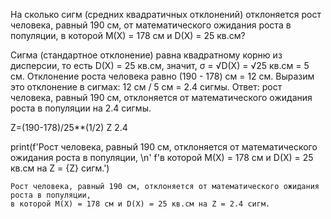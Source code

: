 На сколько сигм (средних квадратичных отклонений) отклоняется рост человека,
равный 190 см, от математического ожидания роста в популяции, в которой M(X) = 178 см и D(X) = 25 кв.см?

 Сигма (стандартное отклонение) равна квадратному корню из дисперсии, 
 то есть D(X) = 25 кв.см, значит, σ = √D(X) = √25 кв.см = 5 см. 
 Отклонение роста человека равно (190 - 178) см = 12 см. 
 Выразим это отклонение в сигмах: 12 см / 5 см = 2.4 сигмы. 
 Ответ: рост человека, равный 190 см, отклоняется от математического ожидания роста в популяции на 2.4 сигмы.

Z=(190-178)/25**(1/2)
Z
    2.4

print(f'Рост человека, равный 190 см, отклоняется от математического ожидания роста в популяции, \n'
      f'в которой M(X) = 178 см и D(X) = 25 кв.см на Z = {Z} сигм.')

    Рост человека, равный 190 см, отклоняется от математического ожидания роста в популяции, 
    в которой M(X) = 178 см и D(X) = 25 кв.см на Z = 2.4 сигм.

